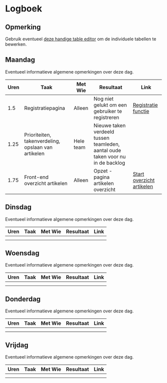 # Logboek

## Opmerking
Gebruik eventueel [deze handige table editor](https://www.tablesgenerator.com/markdown_tables) om de individuele tabellen te bewerken.

## Maandag
Eventueel informatieve algemene opmerkingen over deze dag.

| Uren | Taak                                                | Met Wie   | Resultaat                                                                       | Link                                                                                                                                 |
|------|-----------------------------------------------------|-----------|---------------------------------------------------------------------------------|--------------------------------------------------------------------------------------------------------------------------------------|
| 1.5  | Registratiepagina                                   | Alleen    | Nog niet gelukt om een gebruiker te registreren                                 | [Registratie functie](https://github.com/HANICA-DWA/sep2020-project-pardellos/commit/8a27e3ccc6478f16e2d543535aaf1d3980a8fe34)       |
| 1.25 | Prioriteiten, takenverdeling, opslaan van artikelen | Hele team | Nieuwe taken verdeeld tussen teamleden, aantal oude taken voor nu in de backlog |                                                                                                                                      |
| 1.75 | Front-end overzicht artikelen                       | Alleen    | Opzet - pagina artikelen overzicht                                              | [Start overzicht artikelen](https://github.com/HANICA-DWA/sep2020-project-pardellos/commit/6f8756225f1f9245bdd3589625e7cee2a6b15336) |


## Dinsdag
Eventueel informatieve algemene opmerkingen over deze dag.

| Uren | Taak | Met Wie | Resultaat | Link |
|------|------|---------|-----------|------|
|  |  |  |  |  |
|  |  |  |  |  |

## Woensdag
Eventueel informatieve algemene opmerkingen over deze dag.

| Uren | Taak | Met Wie | Resultaat | Link |
|------|------|---------|-----------|------|
|  |  |  |  |  |
|  |  |  |  |  |

## Donderdag
Eventueel informatieve algemene opmerkingen over deze dag.

| Uren | Taak | Met Wie | Resultaat | Link |
|------|------|---------|-----------|------|
|  |  |  |  |  |
|  |  |  |  |  |


## Vrijdag
Eventueel informatieve algemene opmerkingen over deze dag.

| Uren | Taak | Met Wie | Resultaat | Link |
|------|------|---------|-----------|------|
|  |  |  |  |  |
|  |  |  |  |  |
